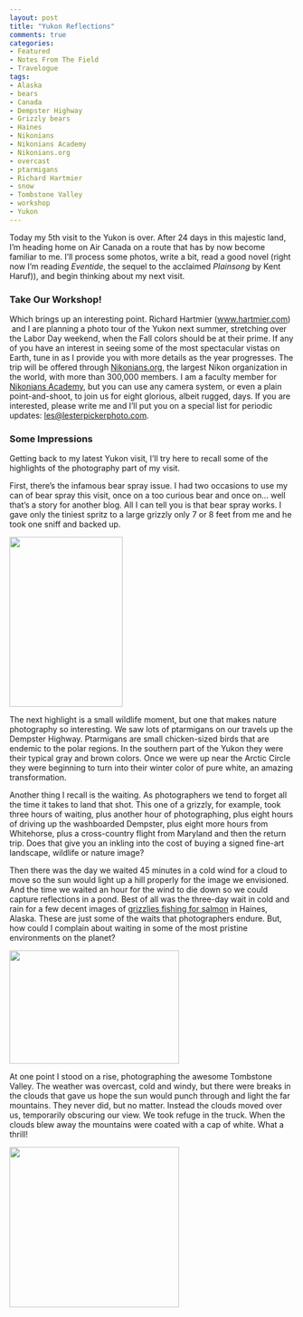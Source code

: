 ```yaml
---
layout: post
title: "Yukon Reflections"
comments: true
categories:
- Featured
- Notes From The Field
- Travelogue
tags:
- Alaska
- bears
- Canada
- Dempster Highway
- Grizzly bears
- Haines
- Nikonians
- Nikonians Academy
- Nikonians.org
- overcast
- ptarmigans
- Richard Hartmier
- snow
- Tombstone Valley
- workshop
- Yukon
---
```

Today my 5th visit to the Yukon is over. After 24 days in this majestic land, I’m heading home on Air Canada on a route that has by now become familiar to me. I’ll process some photos, write a bit, read a good novel (right now I’m reading <em>Eventide</em>, the sequel to the acclaimed <em>Plainsong</em> by Kent Haruf)), and begin thinking about my next visit.
<h3>Take Our Workshop!</h3>
Which brings up an interesting point. Richard Hartmier (<a href="http://www.hartmier.com">www.hartmier.com</a>)  and I are planning a photo tour of the Yukon next summer, stretching over the Labor Day weekend, when the Fall colors should be at their prime. If any of you have an interest in seeing some of the most spectacular vistas on Earth, tune in as I provide you with more details as the year progresses. The trip will be offered through <a href="http://www.Nikonians.org">Nikonians.org</a>, the largest Nikon organization in the world, with more than 300,000 members. I am a faculty member for <a href="http://www.nikoniansacademy.com">Nikonians Academy</a>, but you can use any camera system, or even a plain point-and-shoot, to join us for eight glorious, albeit rugged, days. If you are interested, please write me and I’ll put you on a special list for periodic updates: <a href="mailto:les@lesterpickerphoto.com">les@lesterpickerphoto.com</a>.
<h3>Some Impressions</h3>
Getting back to my latest Yukon visit, I’ll try here to recall some of the highlights of the photography part of my visit.

First, there’s the infamous bear spray issue. I had two occasions to use my can of bear spray this visit, once on a too curious bear and once on… well that’s a story for another blog. All I can tell you is that bear spray works. I gave only the tiniest spritz to a large grizzly only 7 or 8 feet from me and he took one sniff and backed up.

<a href="http://blog.lesterpickerphoto.com/wp-content/uploads/2011/09/LAP_5576.jpg"><img class="size-medium wp-image-1579" title="LAP_5576" src="http://blog.lesterpickerphoto.com/wp-content/uploads/2011/09/LAP_5576-200x300.jpg" alt="" width="200" height="300" /></a>

The next highlight is a small wildlife moment, but one that makes nature photography so interesting. We saw lots of ptarmigans on our travels up the Dempster Highway. Ptarmigans are small chicken-sized birds that are endemic to the polar regions. In the southern part of the Yukon they were their typical gray and brown colors. Once we were up near the Arctic Circle they were beginning to turn into their winter color of pure white, an amazing transformation.

Another thing I recall is the waiting. As photographers we tend to forget all the time it takes to land that shot. This one of a grizzly, for example, took three hours of waiting, plus another hour of photographing, plus eight hours of driving up the washboarded Dempster, plus eight more hours from Whitehorse, plus a cross-country flight from Maryland and then the return trip. Does that give you an inkling into the cost of buying a signed fine-art landscape, wildlife or nature image?

Then there was the day we waited 45 minutes in a cold wind for a cloud to move so the sun would light up a hill properly for the image we envisioned. And the time we waited an hour for the wind to die down so we could capture reflections in a pond. Best of all was the three-day wait in cold and rain for a few decent images of <a href="http://blog.lesterpickerphoto.com/2011/08/28/the-bear-truth-and-other-musings/">grizzlies fishing for salmon</a> in Haines, Alaska. These are just some of the waits that photographers endure. But, how could I complain about waiting in some of the most pristine environments on the planet?

<a href="http://blog.lesterpickerphoto.com/wp-content/uploads/2011/09/LAP2336.jpg"><img class="size-medium wp-image-1580" title="_LAP2336" src="http://blog.lesterpickerphoto.com/wp-content/uploads/2011/09/LAP2336-300x200.jpg" alt="" width="300" height="200" /></a>

At one point I stood on a rise, photographing the awesome Tombstone Valley. The weather was overcast, cold and windy, but there were breaks in the clouds that gave us hope the sun would punch through and light the far mountains. They never did, but no matter. Instead the clouds moved over us, temporarily obscuring our view. We took refuge in the truck. When the clouds blew away the mountains were coated with a cap of white. What a thrill!

<a href="http://blog.lesterpickerphoto.com/wp-content/uploads/2011/09/LAP1559-Panorama-Tombstone-1.jpg"><img class="size-medium wp-image-1581" title="_LAP1559 Panorama-Tombstone-1" src="http://blog.lesterpickerphoto.com/wp-content/uploads/2011/09/LAP1559-Panorama-Tombstone-1-300x283.jpg" alt="" width="300" height="283" /></a>